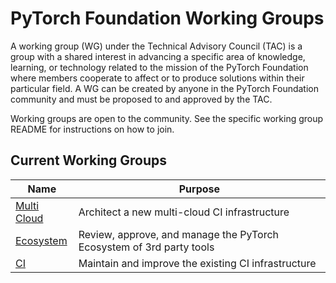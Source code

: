 # PyTorch Foundation Working Groups
A working group (WG) under the Technical Advisory Council (TAC) is a group with a shared interest in advancing a specific area of knowledge, learning, or technology related to the mission of the PyTorch Foundation where members cooperate to affect or to produce solutions within their particular field. A WG can be created by anyone in the PyTorch Foundation community and must be proposed to and approved by the TAC.

Working groups are open to the community.  See the specific working group README for instructions on how to join.  

## Current Working Groups

| Name | Purpose  |
| -----|-------|
| [Multi Cloud](./multi-cloud-wg/README.md) | Architect a new multi-cloud CI infrastructure|
| [Ecosystem](./ecosystem/README.md) | Review, approve, and manage the PyTorch Ecosystem of 3rd party tools |
| [CI](./ci-wg/README.md) | Maintain and improve the existing CI infrastructure |


